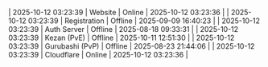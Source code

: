 | 2025-10-12 03:23:39 | Website | Online | 2025-10-12 03:23:36 |
| 2025-10-12 03:23:39 | Registration | Offline | 2025-09-09 16:40:23 |
| 2025-10-12 03:23:39 | Auth Server | Offline | 2025-08-18 09:33:31 |
| 2025-10-12 03:23:39 | Kezan (PvE) | Offline | 2025-10-11 12:51:30 |
| 2025-10-12 03:23:39 | Gurubashi (PvP) | Offline | 2025-08-23 21:44:06 |
| 2025-10-12 03:23:39 | Cloudflare | Online | 2025-10-12 03:23:36 |

